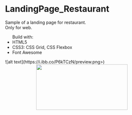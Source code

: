 # LandingPage_Restaurant

<p> Sample of a landing page for restaurant. <br />  Only for web. </p>

<ul> Build with:
  <li> HTML5 </li>
  <li> CSS3: CSS Grid, CSS Flexbox</li>
  <li> Font Awesome </li>
</ul>

<div style="align: center">![alt text](https://i.ibb.co/P6kTCzN/preview.png>)</div>
  <center> <img src="(https://i.ibb.co/P6kTCzN/preview.png>" width=300 height=150> </center>

